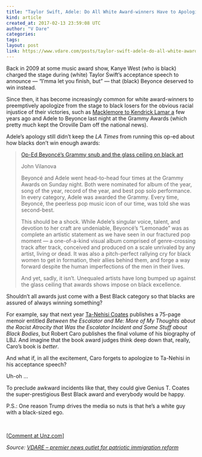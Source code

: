 ```yaml
---
title: "Taylor Swift, Adele: Do All White Award-winners Have to Apologize to Black Losers from Now On?"
kind: article
created_at: 2017-02-13 23:59:08 UTC
author: "V Dare"
categories: 
tags: 
layout: post
link: https://www.vdare.com/posts/taylor-swift-adele-do-all-white-award-winners-have-to-apologize-to-black-losers-from-now-on
---
```



<!--
   Taylor Swift, Adele: Do All White Award-winners Have to Apologize to Black Losers from Now On?             # => "I Made a Pretty Gem - Planet.rb"
   https://www.vdare.com/posts/taylor-swift-adele-do-all-white-award-winners-have-to-apologize-to-black-losers-from-now-on               # => "http://poteland.com/blog/i-made-a-pretty-gem-planet-dot-rb/"
   2017-02-13 23:59:08 UTC              # => "2012-04-14 05:17:00 UTC"
   &lt;div class=&quot;pf-content&quot;&gt;&lt;p&gt;&lt;/p&gt;
&lt;p&gt;Back in 2009 at some music award show, Kanye West (who is black) charged the stage during (white) Taylor Swift’s acceptance speech to announce — “I’mma let you finish, but” — that (black) Beyonce deserved to win instead.&lt;/p&gt;
&lt;p&gt;Since then, it has become increasingly common for white award-winners to preemptively apologize from the stage to black losers for the obvious racial injustice of their victories, such as &lt;a href=&quot;http://www.vdare.com/posts/today-in-white-guilt-white-guy-wins-hip-hop-grammy-another-white-guy-worries-about-it-at-lengt&quot;&gt;Macklemore to Kendrick Lamar a&lt;/a&gt; few years ago and Adele to Beyonce last night at the Grammy Awards (which pretty much kept the Oroville Dam off the national news).&lt;/p&gt;
&lt;p&gt;Adele’s apology still didn’t keep the &lt;em&gt;LA Times&lt;/em&gt; from running this op-ed about how blacks don’t win enough awards:&lt;/p&gt;
&lt;blockquote&gt;&lt;p&gt;&lt;a title=&quot;http://www.latimes.com/opinion/op-ed/la-oe-vilanova-grammys-beyonce-adele-glass-ceiling-20170118-story.html&quot; href=&quot;http://www.latimes.com/opinion/op-ed/la-oe-vilanova-grammys-beyonce-adele-glass-ceiling-20170118-story.html&quot;&gt;Op-Ed Beyoncé’s Grammy snub and the glass ceiling on black art&lt;/a&gt;&lt;/p&gt;
&lt;p&gt;John Vilanova&lt;/p&gt;
&lt;p&gt;Beyoncé and Adele went head-to-head four times at the Grammy Awards on Sunday night. Both were nominated for album of the year, song of the year, record of the year, and best pop solo performance. In every category, Adele was awarded the Grammy. Every time, Beyoncé, the peerless pop music icon of our time, was told she was second-best.&lt;/p&gt;&lt;div id=&quot;57966237cc52c74a5e1363c4&quot; class=&quot;vdb_player vdb_57966237cc52c74a5e1363c456bcd17ce4b018167fea5539&quot;&gt;    &lt;/div&gt;
&lt;p&gt;This should be a shock. While Adele’s singular voice, talent, and devotion to her craft are undeniable, Beyoncé’s “Lemonade” was as complete an artistic statement as we have seen in our fractured pop moment — a one-of-a-kind visual album comprised of genre-crossing track after track, conceived and produced on a scale unrivaled by any artist, living or dead. It was also a pitch-perfect rallying cry for black women to get in formation, their allies behind them, and forge a way forward despite the human imperfections of the men in their lives.&lt;/p&gt;
&lt;p&gt;And yet, sadly, it isn’t. Unequaled artists have long bumped up against the glass ceiling that awards shows impose on black excellence.&lt;/p&gt;&lt;/blockquote&gt;
&lt;p&gt;Shouldn’t all awards just come with a Best Black category so that blacks are assured of always winning something?&lt;/p&gt;
&lt;p&gt;For example, say that next year &lt;a title=&quot;http://takimag.com/article/the_first_rule_of_white_club_steve_sailer/print#axzz4YbUP5Nvo&quot; href=&quot;http://takimag.com/article/the_first_rule_of_white_club_steve_sailer/print#axzz4YbUP5Nvo&quot;&gt;Ta-Nehisi Coates&lt;/a&gt; publishes a 75-page memoir entitled &lt;em&gt;Between the Escalator and Me: More of My Thoughts about the Racist Atrocity that Was the Escalator Incident and Some Stuff about Black Bodies&lt;/em&gt;, but Robert Caro publishes the final volume of his biography of LBJ. And imagine that the book award judges think deep down that, really, Caro’s book is &lt;em&gt;better&lt;/em&gt;.&lt;/p&gt;
&lt;p&gt;And what if, in all the excitement, Caro forgets to apologize to Ta-Nehisi in his acceptance speech?&lt;/p&gt;
&lt;p&gt;Uh-oh …&lt;/p&gt;
&lt;p&gt;To preclude awkward incidents like that, they could give Genius T. Coates the super-prestigious Best Black award and everybody would be happy.&lt;/p&gt;
&lt;p&gt;P.S.: One reason Trump drives the media so nuts is that he’s a white guy with a black-sized ego.&lt;/p&gt;
&lt;p&gt; &lt;/p&gt;
&lt;p&gt;[&lt;a href=&quot;http://www.unz.com/isteve/do-white-award-winners-have-to-apologize-to-black-losers-from-now-on/&quot;&gt;Comment at Unz.com&lt;/a&gt;]&lt;/p&gt;
&lt;/div&gt;           # => "I’ve been hurting to write this ever since we had the idea of creating a Planet for Cubox..." (Continued)
   VDARE – premier news outlet for patriotic immigration reform              # => "This is where I tell you stuff"
   vdare-premier-news-outlet-for-patriotic-immigratio              # => "this-is-where-i-tell-you-stuff"
   https://www.vdare.com               # => "http://poteland.com/articles"
           # => "programming planet"
                 # => "go ruby jekyll"
                 # => "http://poteland.com/images/site-logo.png"
   V Dare                 # => "Pablo Astigarraga"
   @vdar                # => "poteland"
   http://twitter.com/@vdar            # => "http://twitter.com/poteland" -->
<div class="pf-content"><p></p>
<p>Back in 2009 at some music award show, Kanye West (who is black) charged the stage during (white) Taylor Swift’s acceptance speech to announce — “I’mma let you finish, but” — that (black) Beyonce deserved to win instead.</p>
<p>Since then, it has become increasingly common for white award-winners to preemptively apologize from the stage to black losers for the obvious racial injustice of their victories, such as <a href="http://www.vdare.com/posts/today-in-white-guilt-white-guy-wins-hip-hop-grammy-another-white-guy-worries-about-it-at-lengt">Macklemore to Kendrick Lamar a</a> few years ago and Adele to Beyonce last night at the Grammy Awards (which pretty much kept the Oroville Dam off the national news).</p>
<p>Adele’s apology still didn’t keep the <em>LA Times</em> from running this op-ed about how blacks don’t win enough awards:</p>
<blockquote><p><a title="http://www.latimes.com/opinion/op-ed/la-oe-vilanova-grammys-beyonce-adele-glass-ceiling-20170118-story.html" href="http://www.latimes.com/opinion/op-ed/la-oe-vilanova-grammys-beyonce-adele-glass-ceiling-20170118-story.html">Op-Ed Beyoncé’s Grammy snub and the glass ceiling on black art</a></p>
<p>John Vilanova</p>
<p>Beyoncé and Adele went head-to-head four times at the Grammy Awards on Sunday night. Both were nominated for album of the year, song of the year, record of the year, and best pop solo performance. In every category, Adele was awarded the Grammy. Every time, Beyoncé, the peerless pop music icon of our time, was told she was second-best.</p><div id="57966237cc52c74a5e1363c4" class="vdb_player vdb_57966237cc52c74a5e1363c456bcd17ce4b018167fea5539">    </div>
<p>This should be a shock. While Adele’s singular voice, talent, and devotion to her craft are undeniable, Beyoncé’s “Lemonade” was as complete an artistic statement as we have seen in our fractured pop moment — a one-of-a-kind visual album comprised of genre-crossing track after track, conceived and produced on a scale unrivaled by any artist, living or dead. It was also a pitch-perfect rallying cry for black women to get in formation, their allies behind them, and forge a way forward despite the human imperfections of the men in their lives.</p>
<p>And yet, sadly, it isn’t. Unequaled artists have long bumped up against the glass ceiling that awards shows impose on black excellence.</p></blockquote>
<p>Shouldn’t all awards just come with a Best Black category so that blacks are assured of always winning something?</p>
<p>For example, say that next year <a title="http://takimag.com/article/the_first_rule_of_white_club_steve_sailer/print#axzz4YbUP5Nvo" href="http://takimag.com/article/the_first_rule_of_white_club_steve_sailer/print#axzz4YbUP5Nvo">Ta-Nehisi Coates</a> publishes a 75-page memoir entitled <em>Between the Escalator and Me: More of My Thoughts about the Racist Atrocity that Was the Escalator Incident and Some Stuff about Black Bodies</em>, but Robert Caro publishes the final volume of his biography of LBJ. And imagine that the book award judges think deep down that, really, Caro’s book is <em>better</em>.</p>
<p>And what if, in all the excitement, Caro forgets to apologize to Ta-Nehisi in his acceptance speech?</p>
<p>Uh-oh …</p>
<p>To preclude awkward incidents like that, they could give Genius T. Coates the super-prestigious Best Black award and everybody would be happy.</p>
<p>P.S.: One reason Trump drives the media so nuts is that he’s a white guy with a black-sized ego.</p>
<p> </p>
<p>[<a href="http://www.unz.com/isteve/do-white-award-winners-have-to-apologize-to-black-losers-from-now-on/">Comment at Unz.com</a>]</p>
</div><div class="">
    <i>Source: <a href="https://www.vdare.com">VDARE – premier news outlet for patriotic immigration reform</a></i>
</div>
